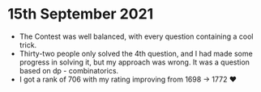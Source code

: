 # 15th September 2021

- The Contest was well balanced, with every question containing a cool trick.
- Thirty-two people only solved the 4th question, and I had made some progress in solving it, but my approach was wrong. It was a question based on dp - combinatorics.
- I got a rank of 706 with my rating improving from 1698 -> 1772 ♥
